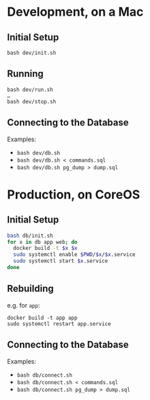 
# Development, on a Mac

## Initial Setup

    bash dev/init.sh

## Running

    bash dev/run.sh
    …
    bash dev/stop.sh

## Connecting to the Database
Examples:
- `bash dev/db.sh`
- `bash dev/db.sh < commands.sql`
- `bash dev/db.sh pg_dump > dump.sql`


# Production, on CoreOS

## Initial Setup
```bash
bash db/init.sh
for x in db app web; do
  docker build -t $x $x
  sudo systemctl enable $PWD/$x/$x.service
  sudo systemctl start $x.service
done
```

## Rebuilding
e.g. for `app`:

    docker build -t app app
    sudo systemctl restart app.service

## Connecting to the Database
Examples:
- `bash db/connect.sh`
- `bash db/connect.sh < commands.sql`
- `bash db/connect.sh pg_dump > dump.sql`

